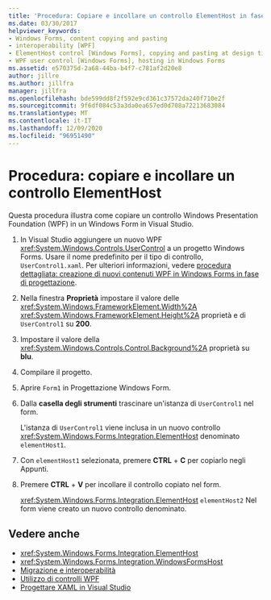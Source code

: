 ```yaml
---
title: 'Procedura: Copiare e incollare un controllo ElementHost in fase di progettazione'
ms.date: 03/30/2017
helpviewer_keywords:
- Windows Forms, content copying and pasting
- interoperability [WPF]
- ElementHost control [Windows Forms], copying and pasting at design time
- WPF user control [Windows Forms], hosting in Windows Forms
ms.assetid: e570375d-2a68-44ba-b4f7-c781af2d20e8
author: jillre
ms.author: jillfra
manager: jillfra
ms.openlocfilehash: bde599dd8f2f592e9cd361c37572da240f710e2f
ms.sourcegitcommit: 9f6df084c53a3da0ea657ed0d708a72213683084
ms.translationtype: MT
ms.contentlocale: it-IT
ms.lasthandoff: 12/09/2020
ms.locfileid: "96951490"
---
```

# <a name="how-to-copy-and-paste-an-elementhost-control"></a>Procedura: copiare e incollare un controllo ElementHost

Questa procedura illustra come copiare un controllo Windows Presentation Foundation (WPF) in un Windows Form in Visual Studio.

1. In Visual Studio aggiungere un nuovo WPF <xref:System.Windows.Controls.UserControl> a un progetto Windows Forms. Usare il nome predefinito per il tipo di controllo, `UserControl1.xaml`. Per ulteriori informazioni, vedere [procedura dettagliata: creazione di nuovi contenuti WPF in Windows Forms in fase di progettazione](walkthrough-creating-new-wpf-content-on-windows-forms-at-design-time.md).

2. Nella finestra **Proprietà** impostare il valore delle <xref:System.Windows.FrameworkElement.Width%2A> <xref:System.Windows.FrameworkElement.Height%2A> proprietà e di `UserControl1` su **200**.

3. Impostare il valore della <xref:System.Windows.Controls.Control.Background%2A> proprietà su **blu**.

4. Compilare il progetto.

5. Aprire `Form1` in Progettazione Windows Form.

6. Dalla **casella degli strumenti** trascinare un'istanza di `UserControl1` nel form.

   L'istanza di `UserControl1` viene inclusa in un nuovo controllo <xref:System.Windows.Forms.Integration.ElementHost> denominato `elementHost1`.

7. Con `elementHost1` selezionata, premere **CTRL** + **C** per copiarlo negli Appunti.

8. Premere **CTRL** + **V** per incollare il controllo copiato nel form.

   <xref:System.Windows.Forms.Integration.ElementHost> `elementHost2` Nel form viene creato un nuovo controllo denominato.

## <a name="see-also"></a>Vedere anche

- <xref:System.Windows.Forms.Integration.ElementHost>
- <xref:System.Windows.Forms.Integration.WindowsFormsHost>
- [Migrazione e interoperabilità](/dotnet/framework/wpf/advanced/migration-and-interoperability)
- [Utilizzo di controlli WPF](using-wpf-controls.md)
- [Progettare XAML in Visual Studio](/visualstudio/xaml-tools/designing-xaml-in-visual-studio)
